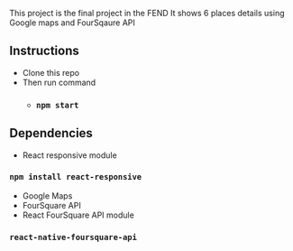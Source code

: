 This project is the final project in the FEND 
It shows 6 places details using Google maps and FourSqaure API

## Instructions
- Clone this repo
- Then run command
  - ### `npm start`

## Dependencies
- React responsive module
### `npm install react-responsive`
- Google Maps
- FourSquare API
- React FourSquare API module
### `react-native-foursquare-api`